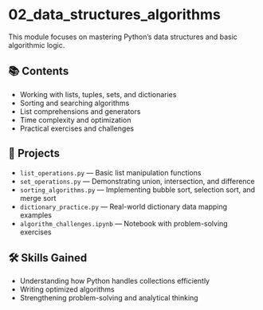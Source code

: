 # 02_data_structures_algorithms

This module focuses on mastering Python’s data structures and basic algorithmic logic.

## 📚 Contents
- Working with lists, tuples, sets, and dictionaries
- Sorting and searching algorithms
- List comprehensions and generators
- Time complexity and optimization
- Practical exercises and challenges

## 🧠 Projects
- `list_operations.py` — Basic list manipulation functions
- `set_operations.py` — Demonstrating union, intersection, and difference
- `sorting_algorithms.py` — Implementing bubble sort, selection sort, and merge sort
- `dictionary_practice.py` — Real-world dictionary data mapping examples
- `algorithm_challenges.ipynb` — Notebook with problem-solving exercises

## 🛠️ Skills Gained
- Understanding how Python handles collections efficiently
- Writing optimized algorithms
- Strengthening problem-solving and analytical thinking

